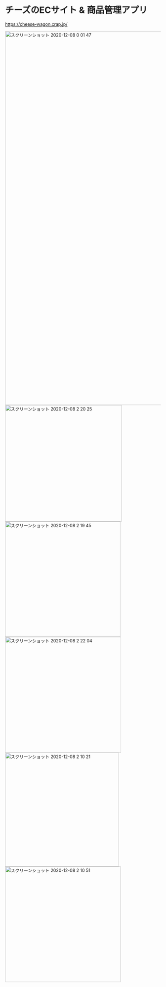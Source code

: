 # チーズのECサイト & 商品管理アプリ

https://cheese-wagon.crap.jp/

<img width="1210" alt="スクリーンショット 2020-12-08 0 01 47" src="https://user-images.githubusercontent.com/70194652/101651032-f3c58d80-3a7f-11eb-87de-ac7cbd10aab6.png">
<img width="377" alt="スクリーンショット 2020-12-08 2 20 25" src="https://user-images.githubusercontent.com/70194652/101650998-ec05e900-3a7f-11eb-9e37-3aeef5708ad7.png">
<img width="373" alt="スクリーンショット 2020-12-08 2 19 45" src="https://user-images.githubusercontent.com/70194652/101651007-ee684300-3a7f-11eb-9890-2465fcdb183c.png">
<img width="375" alt="スクリーンショット 2020-12-08 2 22 04" src="https://user-images.githubusercontent.com/70194652/101650986-e8726200-3a7f-11eb-9f9c-fe051b53d8a5.png">
<img width="368" alt="スクリーンショット 2020-12-08 2 10 21" src="https://user-images.githubusercontent.com/70194652/101651027-f1fbca00-3a7f-11eb-81c7-33ffee7e807f.png">
<img width="374" alt="スクリーンショット 2020-12-08 2 10 51" src="https://user-images.githubusercontent.com/70194652/101651016-f0320680-3a7f-11eb-8987-5982217f6681.png">
